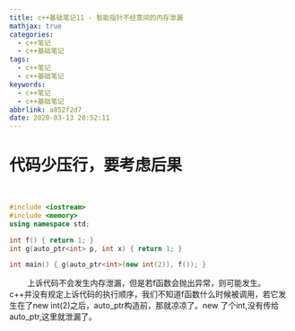 ```yaml
---
title: c++基础笔记11 - 智能指针不经意间的内存泄漏
mathjax: true
categories:
  - c++笔记
  - c++基础笔记
tags:
  - c++笔记
  - c++基础笔记
keywords:
  - c++笔记
  - c++基础笔记
abbrlink: a852f2d7
date: 2020-03-13 20:52:11
---
```


# 代码少压行，要考虑后果
&emsp;&emsp;
```cpp
#include <iostream>
#include <memory>
using namespace std;

int f() { return 1; }
int g(auto_ptr<int> p, int x) { return 1; }

int main() { g(auto_ptr<int>(new int(2)), f()); }
```
&emsp;&emsp; 上诉代码不会发生内存泄漏，但是若f函数会抛出异常，则可能发生。
&emsp;&emsp; c++并没有规定上诉代码的执行顺序，我们不知道f函数什么时候被调用，若它发生在了new int(2)之后，auto_ptr构造前，那就凉凉了。new 了个int,没有传给auto_ptr,这里就泄漏了。
